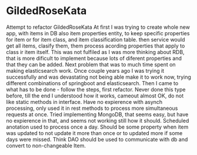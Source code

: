 # GildedRoseKata

Attempt to refactor GildedRoseKata
At first I was trying to create whole new app, with items in DB
also item properties entity, to keep specific properties for item or for item class, and item classification table.
then service would get all items, clasify them, them process acording properties that apply to class ir item itself.
This was not fulfiled as I was more thinking about RDB, that is more dificult to implement because lots of diferent 
properties and that they can be added.
Next problem that was to much time spent on making elasticsearch work. Once couple years ago I was trying it successfully and 
was devastating not being able make it to work now, trying different combinations of springboot and elasticsearch.
Then I came to what has to be done - follow the steps, first refactor. Never done this type before, till the end I 
understood how it works, cameout almost OK, do not like static methods in interface.
Have no expierence with asynch processing, only used it in rest methods to process more simultaneous requests at once.
Tried implementing MongoDB, that seems easy, but have no expierence in that, and seems not working still how it should.
Scheduled anotation used to process once a day. Should be some property when item was updated to not update it more than 
once or to updated more if some days were missed. Think DAO should be used to communicate with db and convert to non-changeable Item.

